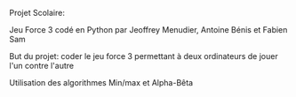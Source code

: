 Projet Scolaire:

Jeu Force 3 codé en Python par Jeoffrey Menudier, Antoine Bénis et Fabien Sam

But du projet: coder le jeu force 3 permettant à deux ordinateurs de jouer l'un contre l'autre

Utilisation des algorithmes Min/max et Alpha-Bêta
